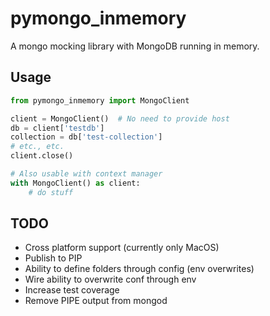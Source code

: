 # pymongo_inmemory
A mongo mocking library with MongoDB running in memory.

## Usage
```python
from pymongo_inmemory import MongoClient

client = MongoClient()  # No need to provide host
db = client['testdb']
collection = db['test-collection']
# etc., etc.
client.close()

# Also usable with context manager
with MongoClient() as client:
    # do stuff
```

## TODO
* Cross platform support (currently only MacOS)
* Publish to PIP
* Ability to define folders through config (env overwrites)
* Wire ability to overwrite conf through env
* Increase test coverage
* Remove PIPE output from mongod

